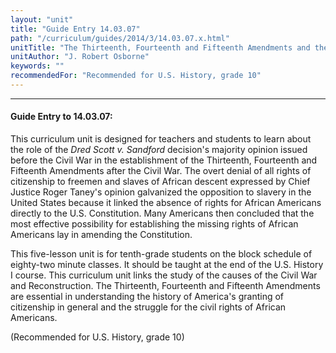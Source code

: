 ```yaml
---
layout: "unit"
title: "Guide Entry 14.03.07"
path: "/curriculum/guides/2014/3/14.03.07.x.html"
unitTitle: "The Thirteenth, Fourteenth and Fifteenth Amendments and the Dred Scott Decision: An Unlikely Stop on the Way to Citizenship"
unitAuthor: "J. Robert Osborne"
keywords: ""
recommendedFor: "Recommended for U.S. History, grade 10"
---
```

<body>
<hr/>
<h4>
Guide Entry to 14.03.07:
</h4>
<p>
This curriculum unit is designed for teachers and students to learn about the role of the
<i>
Dred Scott v. Sandford
</i>
decision's majority opinion issued before the Civil War in the establishment of the Thirteenth, Fourteenth and Fifteenth Amendments after the Civil War. The overt denial of all rights of citizenship to freemen and slaves of African descent expressed by Chief Justice Roger Taney's opinion galvanized the opposition to slavery in the United States because it linked the absence of rights for African Americans directly to the U.S. Constitution. Many Americans then concluded that the most effective possibility for establishing the missing rights of African Americans lay in amending the Constitution.
</p>
<p>
This five-lesson unit is for tenth-grade students on the block schedule of eighty-two minute classes. It should be taught at the end of the U.S. History I course. This curriculum unit links the study of the causes of the Civil War and Reconstruction. The Thirteenth, Fourteenth and Fifteenth Amendments are essential in understanding the history of America's granting of citizenship in general and the struggle for the civil rights of African Americans.
</p>
<p>
(Recommended for U.S. History, grade 10)
</p>
<p>
<b>
</b>
</p>
</body>